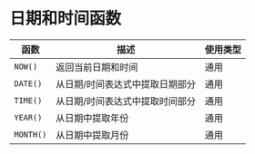 # 日期和时间函数

| 函数             | 描述                                       | 使用类型                             |
|------------------|--------------------------------------------|--------------------------------------|
| `NOW()`          | 返回当前日期和时间                         | 通用                                 |
| `DATE()`         | 从日期/时间表达式中提取日期部分            | 通用                                 |
| `TIME()`         | 从日期/时间表达式中提取时间部分            | 通用                                 |
| `YEAR()`         | 从日期中提取年份                           | 通用                                 |
| `MONTH()`        | 从日期中提取月份                           | 通用                                 |
